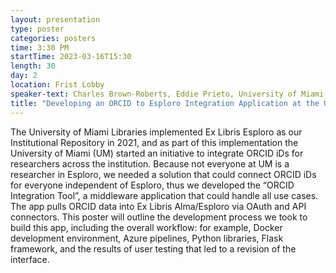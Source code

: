 ```yaml
---
layout: presentation
type: poster
categories: posters
time: 3:30 PM
startTime: 2023-03-16T15:30
length: 30
day: 2
location: Frist Lobby
speaker-text: Charles Brown-Roberts, Eddie Prieto, University of Miami
title: "Developing an ORCID to Esploro Integration Application at the University of Miami "
---
```

The University of Miami Libraries implemented Ex Libris Esploro as our Institutional Repository in
2021, and as part of this implementation the University of Miami (UM) started an initiative to
integrate ORCID iDs for researchers across the institution. Because not everyone at UM is a
researcher in Esploro, we needed a solution that could connect ORCID iDs for everyone independent
of Esploro, thus we developed the “ORCID Integration Tool”, a middleware application that could
handle all use cases. The app pulls ORCID data into Ex Libris Alma/Esploro via OAuth and API
connectors. This poster will outline the development process we took to build this app, including
the overall workflow: for example, Docker development environment, Azure pipelines, Python
libraries, Flask framework, and the results of user testing that led to a revision of the interface.
